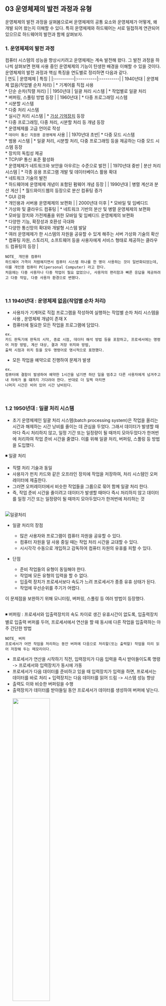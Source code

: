 ## 03 운영체제의 발전 과정과 유형

운영체제의 발전 과정을 살펴봄으로써 운영체제의 공통 요소와 운영체제가 어떻게, 왜 개발 되어 왔는지 이해할 수 있다. 특히 운영체제와 하드웨어는 서로 밀접하게 연관되어 있으므로 하드웨어의 발전과 함께 살펴보자.

### 1. 운영체제의 발전 과정
컴퓨터 시스템의 성능을 향상시키려고 운영체제는 계속 발전해 왔다. 그 발전 과정을 하나씩 살펴보면 현재 사용 중인 운영체제의 기능이 탄생한 배경을 이해할 수 있을 것이다. 운영체제의 발전 과정과 핵심 특징을 연도별로 정리하면 다음과 같다.
</br>
| 연도 | 운영체제 | 특징 |
|:----------|:----------|:----------|
| 1940년대 | 운영체제 없음(작업별 순차 처리) | * 기계어를 직접 사용 </br> * 단순 순차(직렬 처리) |
| 1950년대 | 일괄 처리 시스템 | * 작업별로 일괄 처리 </br> * 버퍼링, 스풀링 방법 등장 |
| 1960년대 | * 다중 프로그래밍 시스템 </br> * 시분할 시스템 </br> * 다중 처리 시스템 </br> * 실시간 처리 시스템 | * [가상 기억장치](https://github.com/ERIN56/CS-STUDY/blob/master/%EC%9A%B4%EC%98%81%EC%B2%B4%EC%A0%9C/C02%20%EC%9A%B4%EC%98%81%EC%B2%B4%EC%A0%9C%EC%9D%98%20%EC%86%8C%EA%B0%9C/%EA%B0%80%EC%83%81%20%EB%A9%94%EB%AA%A8%EB%A6%AC.md) 등장 </br> * 다중 프로그래밍, 다중 처리, 시분할 처리 등 개념 등장 </br> * 운영체제를 고급 언어로 작성 </br> * `데이터 통신 지원용 운영체제` 사용 |
| 1970년대 초반| * 다중 모드 시스템 </br> * 범용 시스템 | * 일괄 처리, 시분할 처리, 다중 프로그래밍 등을 제공하는 다중 모드 시스템 등장 </br> * 장치의 독립성 제공 </br> * TCP/IP 통신 표준 활성화 </br> * 운영체제가 네트워크와 보안을 아우르는 수준으로 발전 |
| 1970년대 중반 | 분산 처리 시스템 | * 각종 응용 프로그램 개발 및 데이터베이스 활용 확대 </br> * 네트워크 기술의 발전 </br> * 하드웨어에 운영체제 개념이 포함된 펌웨어 개념 등장 |
| 1990년대 | 병렬 계산과 분산 게산 | * 월드와이드웹의 등장으로 분산 컴퓨팅 증가 </br> * GUI 강화 </br> * 개인용과 서버용 운영체제의 보편화 |
| 2000년대 이후 | * 모바일 및 임베디드 </br> * 가상화 및 클라우드 컴퓨팅 | * 네트워크 기반의 분산 및 병렬 운영체제의 보편화 </br> * 모바일 장치와 가전제품을 위한 모바일 및 임베디드 운영체제의 보편화 </br> * 다양한 기능, 확장성과 호환성 극대화 </br> * 다양한 통신망의 확대와 개발형 시스템 발달 </br> * 여러 운영체제가 한 시스템의 자원을 공유할 수 있게 해주는 서버 가상화 기술의 확산 </br> * 컴퓨팅 자원, 스토리지, 소프트웨어 등을 사용자에게 서비스 형태로 제공하는 클라우드 컴퓨팅의 등장 |
</br>

```
NOTE_ 개인용 컴퓨터
하드웨어 가격이 저렴해지면서 컴퓨터 시스템 하나를 한 명이 사용하는 것이 일반화되었는데, 이를 개인용 컴퓨터 PC(personal Computer) 라고 한다.
처음에는 다중 사용자나 다중 작업이 필요 없었으나, 사용자의 편리함과 빠른 응답을 제공하려고 다중 작업, 다중 사용자 환경으로 변했다.
```
</br>

### 1.1 1940년대 : 운영체제 없음(작업별 순차 처리)
  * 사용자가 기계어로 직접 프로그램을 작성하여 실행하는 작업별 순차 처리 시스템을 사용 , 운영체제 개념이 존재 X
  * 컴퓨터에 필요한 모든 작업을 프로그램에 담았다.    
  ``` 
  ex. 
  카드 판독기에 판독의 시작, 종료 시점, 데이터 해석 방법 등을 포함하고, 프로세서에는 명령어 저장 방법, 계산 대상, 결과 저장 위치와 방법, 
  출력 시점과 위치 등을 모두 명령어로 명시적으로 표현했다.
  ```
  * 모든 작업을 예약으로 진행하여 문제가 발생 
  ```
  ex. 
  컴퓨터에 결함이 발생하여 예약한 1시간을 넘기면 하던 일을 멈추고 다른 사용자에게 넘겨주고 내 차레가 올 떄까지 기다려야 한다. 반대로 더 일찍 마치면
  나머지 시간은 비어 있어 시간 낭비된다.
  ```
  </br>
  
 ### 1.2 1950년대 : 일괄 처리 시스템
 * 초기 운영체제인 일괄 처리 시스템(batch processing system)은 작업을 올리는 시간과 해제하는 시간 낭비를 줄이는 데 관심을 두었다. 그래서 데이터가 발생할 때마다 즉시 처리하지 않고, 일정 기간 또는 일정량이 될 때까지 모아두었다가 한꺼번에 처리하여 작업 준비 시간을 줄였다. 이를 위해 일괄 처리, 버퍼링, 스풀링 등 방법을 도입했다.

 ◾ 일괄 처리
   * 직렬 처리 기술과 동일
   * 사용자가 펀치 카드와 같은 오프라인 장치에 작업을 저장하여, 처리 시스템인 오퍼레이터에 제출한다.
   * 그러면 오퍼레이터에서 비슷한 작업들을 그룹으로 묶어 함께 일괄 처리 한다.
   * 즉, 작업 준비 시간을 줄이려고 데이터가 발생할 때마다 즉시 처리하지 않고 데이터를 일정 기간 또는 일정량이 될 때까지 모아두었다가 한꺼번에 처리하는 것 </br></br>

   ![일괄처리](https://user-images.githubusercontent.com/83942393/124875022-617c6c80-e003-11eb-81a6-b6b176957eb5.png)
   
   * 일괄 처리의 장점
     * 많은 사용자와 프로그램이 컴퓨터 자원을 공유할 수 있다.
     * 컴퓨터 자원을 덜 사용 중일 때는 작업 처리 시간을 교대할 수 있다.
     * 시시각각 수동으로 개입하고 감독하여 컴퓨터 자원의 유휴를 피할 수 있다.
  
   * 단점
     * 준비 작업들의 유형이 동일해야 한다.
     * 작업에 모든 유형의 입력을 할 수 없다.
     * 입출력 장치가 프로세서보다 속도가 느려 프로세서가 종종 유휴 상태가 된다.
     * 작업에 우선순위를 주기가 어렵다.
  
  이 문제점을 보완하기 위해 모니터링, 버퍼링, 스풀링 등 여러 방법이 등장했다.
  </br></br>
  
 ◾ 버퍼링
 : 프로세서와 입출력장치의 속도 차이로 생긴 유휴시간이 없도록, 입출력장치별로 입출력 버퍼를 두어, 프로세서에서 연산을 할 때 동시에 다른 작업을 입출력하는 아주 간단한 방법
 
 ```
 NOTE_ 버퍼
 프로세서가 어떤 작업을 처리하는 동안 버퍼에 다음으로 처리할(또는 출력할) 작업을 미리 읽어 저장해 두는 메모리이다.
 ```
 
  * 프로세서가 연산을 시작하기 직전, 입력장치가 다음 입력을 즉시 받아들이도록 명령 -> 프로세서와 입력장치가 동시에 가동
  * 프로세서가 다음 데이터를 준비하고 있을 때 입력장치가 입력을 하면, 프로세서는 데이터를 바로 처리 + 입력장치는 다음 데이터를 읽어 드림 -> 시스템 성능 향상
  * 출력도 이와 비슷한 버퍼링을 수행
  * 출력장치가 데이터를 받아들일 동안 프로세서가 데이터를 생성하여 버퍼에 넣는다. </br></br>
  <img src="https://user-images.githubusercontent.com/83942393/124877893-81615f80-e006-11eb-88db-84560db80d5a.jpeg" width="50%" height="50%"></img></br></br>
  
  ◾ 스풀링(spooling)
  : 속도가 빠른 디스크를 버퍼처럼 사용하여 입출력장치에서 미리 읽는 것이다. 버퍼링이 컴퓨터 하드웨어의 일부인 버퍼를 사용한다면, 스풀링은 별개의 오프라인 장치를 사용한다는 점이 다르다. 
  
  * 버퍼링이 하나의 입출력 작업과 그 작업의 계산만 함꼐 할 수 있는 반면에, 
  * 스풀링은 여러 작업의 입출력과 계산을 함께 할 수 있다.
  * 스풀링은 프로세서에 일정한 디스크 공간과 테이블만 있으면, 하나의 계산 작업과 다른 입출력 작업을 중복해서 처리할 수 있으므로, 성능에 직접적으로 도움을 준다.
  * 이처럼 스풀링은 프로세서와 입출력장치가 고효율로 작업할 수 있도록 한다.
  * 특히, 프로세서 중심 작업과 입출력 중심 작업이 혼합된 경우에 더 좋다. </br></br>
<img src="https://user-images.githubusercontent.com/83942393/124879156-e49fc180-e007-11eb-8af3-12799c491de7.png" width="50%" height="50%"></img></br></br>
  
  ### 1.3 1960년대 : 다중 프로그래밍, 시분할, 다중 처리, 실시간 시스템
  : 이 시기 운영체제의 특징은 장치 독립성을 이용한 편리한 하드웨어 관리와 다중 프로그래밍, 시분할, 다중 처리, 실시간을 이용한 시스템의 처리 능력 향상이다.
  
  * 다중 프로그래밍 시스템
    * 여러 프로그램을 메모리에 나눠 적재한 후 프로세서를 번갈아 할당하여 프로세서의 사용을 극대화하면서, 여러 프로그램을 동시에 실행
  * 시분할 시스템
    * 다중 프로그래밍 시스템에 프로세서 스케줄링 이라는 개념을 더한 것. 
    * 일정한 프로세서 사용 시간을 할당하여 빠른 응답이 가능하므로, 사용자와 대화하는 방법으로 여러 프로그램을 실행한다.
  * 다중 처리 시스템
    * 하나의 시스템에서 프로세서를 여러 개 사용하여 처리 능력을 높인 것
  * 실시간 처리 시스템
    * 즉시 응답

``` 
NOTE_ 장치의 독립성
프로그램을 특정의 입출력 장치를 전제로 하지 않아, 다른 입출력장치와 함께 실행할 수 있는 것이 장치 독립성의 개념이다. 
예를 들어, 어떤 때에는 자기 테이프를 사용하고, 다른 때에는 자기 디스크를 사용하는 것과 같이, 입출력 장치를 동적으로 사용할 수 있다.
```
</br>

이 시기에 미항공상의 SABRE 예약 시스템을 개발했다. 이 시스템은 멀리 떨어진 사용자가 단말기를 이용하여 중앙 컴퓨터 시스템과 통신하는 트랜잭션 처리 시스템의 효시이다.   
트랜잭션 처리 시스템은 사용자와 컴퓨터 시스템이 서로 대화를 하되, 사용자의 비교적 간단한 요구에 컴퓨터가 빠르게 응답하는 것이다. 역서 사용자 단말기를 컴퓨터의 온라인이라고 한다.   

</br>

 ### 1.4 1970년대 초반 : 다중모드, 범용 시스템
 * 모든 사용자에게 모든 기능을 제공할 수 있도록 범용 시스템으로 설계
 * 일괄 처리, 시분할 처리, 실시간 처리, 다중 처리를 모두 제공하는 다중 모드 시스템도 등장
 * 해당 기능이 필요 없는 사용자에게도 동일한 모든 기능을 제공하여 , 실행 시간의 과부하가 발생
 * 시스템을 이해하기 위해선 고도의 훈련이 필요
 * 오류가 발생하면 수정하는 데 시간이 오래 걸렸으며, 시스템 유지 비용이 늘어나는 등 문제 발생

```
NOTE_범용
널리 여러 용도로 쓰인다. 스마트폰은 더 이상 임베디드 시스템 보다는 범용 시스템에 가까워지고 있다.
```
</br>

### 1.5 1970년대 중반~1990년대 : 분산 처리 시스템, 병렬 계산과 분산 계산
 * 컴퓨터 네트워크와 온라인 처리 방법을 널리 사용
 * 네트워크를 이용하여 멀리 떨어진 컴퓨터를 사용할 수 있고, 마이크로프로세서가 등장하여 개인용 컴퓨터를 가질 수 있게 됨
 * 사용자가 지역적으로 멀리 떨어진 여러 시스템과 통신할 수 있어, 정보 보호가 중요한 관심사가 됨
 * 1970년대 명렁어 중심의 시스템 사용법이 1980년대 사용자에게 편리한 메뉴 지향적인 시스템으로 대체되었고, 1990년대 GUI 시스템으로 발전
 * 분산 처리 개념을 확립하여, 컴퓨터가 있는 곳으로 데이터를 가져가 처리하기 보다는 데이터가 발생하는 곳으로 컴픂터의 능력을 가져오는 데 관심을 갖게 됨
</br>

###  1.6 2000년대 이후 : 모바일 및 임베디드, 가상화 및 클라우드 컴퓨팅
 * 모바일 운영체제 : 노키아의 심비안, 구글의 안드로이드, 애플의 iOS, RIM의 블랙베리 OS, 마이크로소프트의 윈도우 등
 * 각종 사물에 컴퓨터 칩과 통신 기능을 내장하여 인터넷에 연결하는 사물인터넷(IoT, Internet of Things) 기술이 등장
 * 1960년대 후반 등장한 가상화 기술이 본격적으로 확산 (가상화 : 물리적 자원을 추상화하여 논리적 자원 형태로 표현하는 기술)
 </br>

 * 가상화는 적용 대상에 따라 서버 가상화, 데스크톱 가상화, 스토리지 가상화, 네트워크 가상화, 소프트웨어 가상화로 구분
 * 이 중 운영체제와 관련된 가상화 핵심은 서버 가상화
 </br>
 
 * 서버 가상화 : 물리적 서버 하나에 가상 서버를 여러 개 구성하는 방법
 * 서버 하나에서 각 응용 프로그램과 운영체제를 독립된 환경으로 사용할 수 있어, 여러 운영체제가 한 시스템의 자원을 공유할 수 있다.
 </br>
 
![서버 가상화](https://user-images.githubusercontent.com/83942393/124884007-d86a3300-e00c-11eb-99fb-3f7ead85f15e.png)

  ```
  NOTE_하이퍼 바이저(Hypervisor)
  프로세서나 메모리 같은 다양한 컴퓨터 자원에 서로 다른 각종 운영 체계(OS)의 접근 방법을 통제하는 얇은 계층의 소프트웨어. 
다수의 OS를 하나의 컴퓨터 시스템에서 가동할 수 있게 하는 소프트웨어로 중앙 처리 장치(CPU)와 OS 사이에 일종의 중간웨어로 사용되며,
하나의 컴퓨터에서 서로 다른 OS를 사용하는 가상 컴퓨터를 만들 수 있는 효과적인 가상화 엔진이다.
  ```
  가상화 방법에 따라
  1. 호스트 운영체제에서 가상 머신을 구동하는 호스트 기반 가상화
  2. 호스트 운영체제 설치 전에 가상화 솔루션을 탑재하여 가상의 CPU, 메모리, 디스크, 네트워크 카드 등을 생성하는 베어메탈(bare-metal) 기반 가상화로 분류 

  (a) 호스트 기반 가상화
  * 장점
    * 설치가 쉽고, 구성이 편리하다.
  * 단점
    * 성능이 떨어질 수 있다.
  
  (b) 베어메탈 기반 가상화
  * 장점
    * 향상된 성능을 제공하고, 실시간 운영체제를 지원
  * 단점
    * 운영체제 위에 없기 때문에 디바이스용 드라이버, 하드웨어 플랫폼 드라이버 등을 포함해야 한다.
    * 설치와 구성이 어렵다. 
 


### 출처
[네이버 지식백과] 장치 독립성 [device independence, 裝置獨立性, 裝置-] (IT용어사전, 한국정보통신기술협회)
[네이버 지식백과] 하이퍼바이저 [Hypervisor] (IT용어사전, 한국정보통신기술협회)
서버 가상화 https://library.gabia.com/contents/infrahosting/7426/
